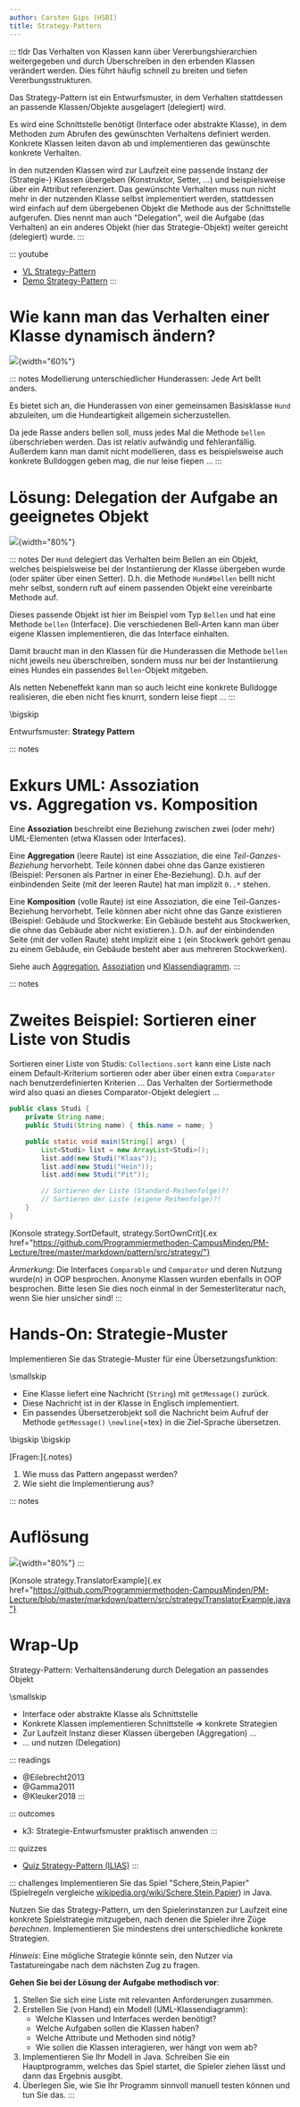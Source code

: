 ```yaml
---
author: Carsten Gips (HSBI)
title: Strategy-Pattern
---
```


::: tldr
Das Verhalten von Klassen kann über Vererbungshierarchien weitergegeben und durch
Überschreiben in den erbenden Klassen verändert werden. Dies führt häufig schnell zu
breiten und tiefen Vererbungsstrukturen.

Das Strategy-Pattern ist ein Entwurfsmuster, in dem Verhalten stattdessen an passende
Klassen/Objekte ausgelagert (delegiert) wird.

Es wird eine Schnittstelle benötigt (Interface oder abstrakte Klasse), in dem
Methoden zum Abrufen des gewünschten Verhaltens definiert werden. Konkrete Klassen
leiten davon ab und implementieren das gewünschte konkrete Verhalten.

In den nutzenden Klassen wird zur Laufzeit eine passende Instanz der (Strategie-)
Klassen übergeben (Konstruktor, Setter, ...) und beispielsweise über ein Attribut
referenziert. Das gewünschte Verhalten muss nun nicht mehr in der nutzenden Klasse
selbst implementiert werden, stattdessen wird einfach auf dem übergebenen Objekt die
Methode aus der Schnittstelle aufgerufen. Dies nennt man auch "Delegation", weil die
Aufgabe (das Verhalten) an ein anderes Objekt (hier das Strategie-Objekt) weiter
gereicht (delegiert) wurde.
:::

::: youtube
-   [VL Strategy-Pattern](https://youtu.be/WI2riW7yOSE)
-   [Demo Strategy-Pattern](https://youtu.be/IgjlFr2ZcW4)
:::

# Wie kann man das Verhalten einer Klasse dynamisch ändern?

![](images/hunde.png){width="60%"}

::: notes
Modellierung unterschiedlicher Hunderassen: Jede Art bellt anders.

Es bietet sich an, die Hunderassen von einer gemeinsamen Basisklasse `Hund`
abzuleiten, um die Hundeartigkeit allgemein sicherzustellen.

Da jede Rasse anders bellen soll, muss jedes Mal die Methode `bellen` überschrieben
werden. Das ist relativ aufwändig und fehleranfällig. Außerdem kann man damit nicht
modellieren, dass es beispielsweise auch konkrete Bulldoggen geben mag, die nur leise
fiepen ...
:::

# Lösung: Delegation der Aufgabe an geeignetes Objekt

![](images/hunde_strat.png){width="80%"}

::: notes
Der `Hund` delegiert das Verhalten beim Bellen an ein Objekt, welches beispielsweise
bei der Instantiierung der Klasse übergeben wurde (oder später über einen Setter).
D.h. die Methode `Hund#bellen` bellt nicht mehr selbst, sondern ruft auf einem
passenden Objekt eine vereinbarte Methode auf.

Dieses passende Objekt ist hier im Beispiel vom Typ `Bellen` und hat eine Methode
`bellen` (Interface). Die verschiedenen Bell-Arten kann man über eigene Klassen
implementieren, die das Interface einhalten.

Damit braucht man in den Klassen für die Hunderassen die Methode `bellen` nicht
jeweils neu überschreiben, sondern muss nur bei der Instantiierung eines Hundes ein
passendes `Bellen`-Objekt mitgeben.

Als netten Nebeneffekt kann man so auch leicht eine konkrete Bulldogge realisieren,
die eben nicht fies knurrt, sondern leise fiept ...
:::

\bigskip

Entwurfsmuster: **Strategy Pattern**

::: notes
# Exkurs UML: Assoziation vs. Aggregation vs. Komposition

Eine **Assoziation** beschreibt eine Beziehung zwischen zwei (oder mehr)
UML-Elementen (etwa Klassen oder Interfaces).

Eine **Aggregation** (leere Raute) ist eine Assoziation, die eine
*Teil-Ganzes-Beziehung* hervorhebt. Teile können dabei ohne das Ganze existieren
(Beispiel: Personen als Partner in einer Ehe-Beziehung). D.h. auf der einbindenden
Seite (mit der leeren Raute) hat man implizit `0..*` stehen.

Eine **Komposition** (volle Raute) ist eine Assoziation, die eine
Teil-Ganzes-Beziehung hervorhebt. Teile können aber nicht ohne das Ganze existieren
(Beispiel: Gebäude und Stockwerke: Ein Gebäude besteht aus Stockwerken, die ohne das
Gebäude aber nicht existieren.). D.h. auf der einbindenden Seite (mit der vollen
Raute) steht implizit eine `1` (ein Stockwerk gehört genau zu einem Gebäude, ein
Gebäude besteht aber aus mehreren Stockwerken).

Siehe auch [Aggregation](https://de.wikipedia.org/wiki/Aggregation_(Informatik)),
[Assoziation](https://de.wikipedia.org/wiki/Assoziation_(UML)#Aggregation_und_Komposition)
und [Klassendiagramm](https://de.wikipedia.org/wiki/Klassendiagramm).
:::

::: notes
# Zweites Beispiel: Sortieren einer Liste von Studis

Sortieren einer Liste von Studis: `Collections.sort` kann eine Liste nach einem
Default-Kriterium sortieren oder aber über einen extra `Comparator` nach
benutzerdefinierten Kriterien ... Das Verhalten der Sortiermethode wird also quasi an
dieses Comparator-Objekt delegiert ...

``` java
public class Studi {
    private String name;
    public Studi(String name) { this.name = name; }

    public static void main(String[] args) {
        List<Studi> list = new ArrayList<Studi>();
        list.add(new Studi("Klaas"));
        list.add(new Studi("Hein"));
        list.add(new Studi("Pit"));

        // Sortieren der Liste (Standard-Reihenfolge)?!
        // Sortieren der Liste (eigene Reihenfolge)?!
    }
}
```

[Konsole strategy.SortDefault, strategy.SortOwnCrit]{.ex
href="https://github.com/Programmiermethoden-CampusMinden/PM-Lecture/tree/master/markdown/pattern/src/strategy/"}

*Anmerkung*: Die Interfaces `Comparable` und `Comparator` und deren Nutzung wurde(n)
in OOP besprochen. Anonyme Klassen wurden ebenfalls in OOP besprochen. Bitte lesen
Sie dies noch einmal in der Semesterliteratur nach, wenn Sie hier unsicher sind!
:::

# Hands-On: Strategie-Muster

Implementieren Sie das Strategie-Muster für eine Übersetzungsfunktion:

\smallskip

-   Eine Klasse liefert eine Nachricht (`String`) mit `getMessage()` zurück.
-   Diese Nachricht ist in der Klasse in Englisch implementiert.
-   Ein passendes Übersetzerobjekt soll die Nachricht beim Aufruf der Methode
    `getMessage()` `\newline`{=tex} in die Ziel-Sprache übersetzen.

\bigskip
\bigskip

[Fragen:]{.notes}

1.  Wie muss das Pattern angepasst werden?
2.  Wie sieht die Implementierung aus?

::: notes
# Auflösung

![](images/translator.png){width="80%"}
:::

[Konsole strategy.TranslatorExample]{.ex
href="https://github.com/Programmiermethoden-CampusMinden/PM-Lecture/blob/master/markdown/pattern/src/strategy/TranslatorExample.java"}

# Wrap-Up

Strategy-Pattern: Verhaltensänderung durch Delegation an passendes Objekt

\smallskip

-   Interface oder abstrakte Klasse als Schnittstelle
-   Konkrete Klassen implementieren Schnittstelle =\> konkrete Strategien
-   Zur Laufzeit Instanz dieser Klassen übergeben (Aggregation) ...
-   ... und nutzen (Delegation)

::: readings
-   @Eilebrecht2013
-   @Gamma2011
-   @Kleuker2018
:::

::: outcomes
-   k3: Strategie-Entwurfsmuster praktisch anwenden
:::

::: quizzes
-   [Quiz Strategy-Pattern
    (ILIAS)](https://www.hsbi.de/elearning/goto.php?target=tst_1106537&client_id=FH-Bielefeld)
:::

::: challenges
Implementieren Sie das Spiel "Schere,Stein,Papier" (Spielregeln vergleiche
[wikipedia.org/wiki/Schere,Stein,Papier](https://de.wikipedia.org/wiki/Schere,_Stein,_Papier))
in Java.

Nutzen Sie das Strategy-Pattern, um den Spielerinstanzen zur Laufzeit eine konkrete
Spielstrategie mitzugeben, nach denen die Spieler ihre Züge *berechnen*.
Implementieren Sie mindestens drei unterschiedliche konkrete Strategien.

*Hinweis*: Eine mögliche Strategie könnte sein, den Nutzer via Tastatureingabe nach
dem nächsten Zug zu fragen.

**Gehen Sie bei der Lösung der Aufgabe methodisch vor**:

1.  Stellen Sie sich eine Liste mit relevanten Anforderungen zusammen.
2.  Erstellen Sie (von Hand) ein Modell (UML-Klassendiagramm):
    -   Welche Klassen und Interfaces werden benötigt?
    -   Welche Aufgaben sollen die Klassen haben?
    -   Welche Attribute und Methoden sind nötig?
    -   Wie sollen die Klassen interagieren, wer hängt von wem ab?
3.  Implementieren Sie Ihr Modell in Java. Schreiben Sie ein Hauptprogramm, welches
    das Spiel startet, die Spieler ziehen lässt und dann das Ergebnis ausgibt.
4.  Überlegen Sie, wie Sie Ihr Programm sinnvoll manuell testen können und tun Sie
    das.
:::
